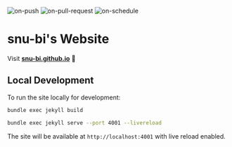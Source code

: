 ![on-push](../../actions/workflows/on-push.yaml/badge.svg)
  ![on-pull-request](../../actions/workflows/on-pull-request.yaml/badge.svg)
  ![on-schedule](../../actions/workflows/on-schedule.yaml/badge.svg)

  # snu-bi's Website

  Visit **[snu-bi.github.io](https://snu-bi.github.io)** 🚀

  ## Local Development

  To run the site locally for development:

  ```bash
  bundle exec jekyll build
  ```

  ```bash
  bundle exec jekyll serve --port 4001 --livereload
  ```

  The site will be available at `http://localhost:4001` with live reload enabled.

